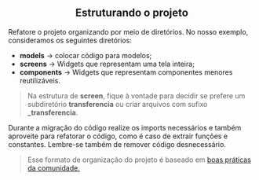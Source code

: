 <div align="center">

## Estruturando o projeto

</div>

Refatore o projeto organizando por meio de diretórios. No nosso exemplo, consideramos os seguintes diretórios:

- **models** -> colocar código para modelos;
- **screens** -> Widgets que representam uma tela inteira;
- **components** -> Widgets que representam componentes menores reutilizáveis.

> Na estrutura de **screen**, fique à vontade para decidir se prefere um subdiretório **transferencia** ou criar arquivos com sufixo **_transferencia**.

Durante a migração do código realize os imports necessários e também aproveite para refatorar o código, como é caso de extrair funções e constantes. Lembre-se também de remover código desnecessário.


> Esse formato de organização do projeto é baseado em <a href="https://medium.com/flutter-community/flutter-code-organization-de3a4c219149">boas práticas da comunidade.</a>